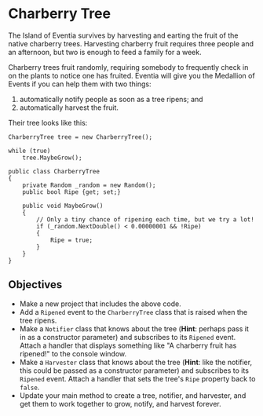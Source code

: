 # Charberry Tree

The Island of Eventia survives by harvesting and earting the fruit of the native charberry trees. Harvesting charberry fruit requires three people and an afternoon, but two is enough to feed a family for a week.

Charberry trees fruit randomly, requiring somebody to frequently check in on the plants to notice one has fruited. Eventia will give you the Medallion of Events if you can help them with two things:

1. automatically notify people as soon as a tree ripens; and
2. automatically harvest the fruit.

Their tree looks like this:

    CharberryTree tree = new CharberryTree();

    while (true)
        tree.MaybeGrow();

    public class CharberryTree
    {
        private Random _random = new Random();
        public bool Ripe {get; set;}
    
        public void MaybeGrow()
        {
            // Only a tiny chance of ripening each time, but we try a lot!
            if (_random.NextDouble() < 0.00000001 && !Ripe)
            {
                Ripe = true;
            }
        }
    }

## Objectives

- Make a new project that includes the above code.
- Add a `Ripened` event to the `CharberryTree` class that is raised when the tree ripens.
- Make a `Notifier` class that knows about the tree (**Hint**: perhaps pass it in as a constructor parameter) and subscribes to its `Ripened` event. Attach a handler that displays something like "A charberry fruit has ripened!" to the console window.
- Make a `Harvester` class that knows about the tree (**Hint**: like the notifier, this could be passed as a constructor parameter) and subscribes to its `Ripened` event. Attach a handler that sets the tree's `Ripe` property back to `false`.
- Update your main method to create a tree, notifier, and harvester, and get them to work together to grow, notify, and harvest forever.
